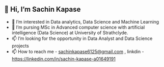 ## 👋 Hi, I’m Sachin Kapase
* 👀 I’m interested in Data analytics, Data Science and Machine Learning
* 🌱 I’m pursing MSc in Advanced computer science with artificial intelligence (Data Science) at University of Strathclyde. 
* 📫 I’m looking for the opportunity in Data Analyst and Data Science projects
* 📫 How to reach me - sachinkapase6125@gmail.com , linkdin - https://linkedin.com/in/sachin-kapase-a01649191
